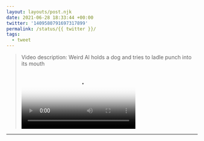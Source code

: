 ```yaml
---
layout: layouts/post.njk
date: 2021-06-28 18:33:44 +00:00
twitter: '1409580791697317899'
permalink: /status/{{ twitter }}/
tags: 
  - tweet
---
```


> <p class="sr-only">Video description: Weird Al holds a dog and tries to ladle punch into its mouth</p>
> 
> <video controls loop preload="metadata" poster="/img/E4_WHadVIBEDT9B.jpg"><source src="/img/1409580791697317899-E4_WHadVIBEDT9B.mp4">Your browser does not support the video tag.</video>

---
